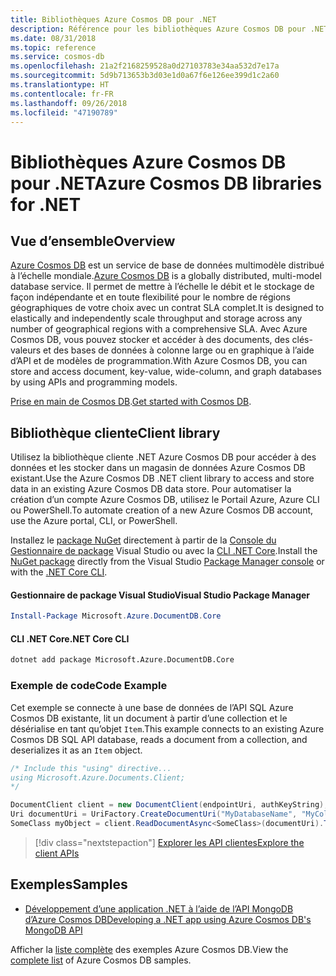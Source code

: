 ```yaml
---
title: Bibliothèques Azure Cosmos DB pour .NET
description: Référence pour les bibliothèques Azure Cosmos DB pour .NET
ms.date: 08/31/2018
ms.topic: reference
ms.service: cosmos-db
ms.openlocfilehash: 21a2f2168259528a0d27103783e34aa532d7e17a
ms.sourcegitcommit: 5d9b713653b3d03e1d0a67f6e126ee399d1c2a60
ms.translationtype: HT
ms.contentlocale: fr-FR
ms.lasthandoff: 09/26/2018
ms.locfileid: "47190789"
---
```

# <a name="azure-cosmos-db-libraries-for-net"></a><span data-ttu-id="8f7cf-103">Bibliothèques Azure Cosmos DB pour .NET</span><span class="sxs-lookup"><span data-stu-id="8f7cf-103">Azure Cosmos DB libraries for .NET</span></span>

## <a name="overview"></a><span data-ttu-id="8f7cf-104">Vue d’ensemble</span><span class="sxs-lookup"><span data-stu-id="8f7cf-104">Overview</span></span>

<span data-ttu-id="8f7cf-105">[Azure Cosmos DB](https://docs.microsoft.com/azure/cosmos-db/introduction) est un service de base de données multimodèle distribué à l’échelle mondiale.</span><span class="sxs-lookup"><span data-stu-id="8f7cf-105">[Azure Cosmos DB](https://docs.microsoft.com/azure/cosmos-db/introduction) is a globally distributed, multi-model database service.</span></span> <span data-ttu-id="8f7cf-106">Il permet de mettre à l’échelle le débit et le stockage de façon indépendante et en toute flexibilité pour le nombre de régions géographiques de votre choix avec un contrat SLA complet.</span><span class="sxs-lookup"><span data-stu-id="8f7cf-106">It is designed to elastically and independently scale throughput and storage across any number of geographical regions with a comprehensive SLA.</span></span> <span data-ttu-id="8f7cf-107">Avec Azure Cosmos DB, vous pouvez stocker et accéder à des documents, des clés-valeurs et des bases de données à colonne large ou en graphique à l’aide d’API et de modèles de programmation.</span><span class="sxs-lookup"><span data-stu-id="8f7cf-107">With Azure Cosmos DB, you can store and access document, key-value, wide-column, and graph databases by using APIs and programming models.</span></span> 

<span data-ttu-id="8f7cf-108">[Prise en main de Cosmos DB](https://docs.microsoft.com/azure/cosmos-db/create-sql-api-dotnet).</span><span class="sxs-lookup"><span data-stu-id="8f7cf-108">[Get started with Cosmos DB](https://docs.microsoft.com/azure/cosmos-db/create-sql-api-dotnet).</span></span>

## <a name="client-library"></a><span data-ttu-id="8f7cf-109">Bibliothèque cliente</span><span class="sxs-lookup"><span data-stu-id="8f7cf-109">Client library</span></span>

<span data-ttu-id="8f7cf-110">Utilisez la bibliothèque cliente .NET Azure Cosmos DB pour accéder à des données et les stocker dans un magasin de données Azure Cosmos DB existant.</span><span class="sxs-lookup"><span data-stu-id="8f7cf-110">Use the Azure Cosmos DB .NET client library to access and store data in an existing Azure Cosmos DB data store.</span></span> <span data-ttu-id="8f7cf-111">Pour automatiser la création d’un compte Azure Cosmos DB, utilisez le Portail Azure, Azure CLI ou PowerShell.</span><span class="sxs-lookup"><span data-stu-id="8f7cf-111">To automate creation of a new Azure Cosmos DB account, use the Azure portal, CLI, or PowerShell.</span></span>

<span data-ttu-id="8f7cf-112">Installez le [package NuGet](https://www.nuget.org/packages/Microsoft.Azure.DocumentDB.Core) directement à partir de la [Console du Gestionnaire de package][PackageManager] Visual Studio ou avec la [CLI .NET Core][DotNetCLI].</span><span class="sxs-lookup"><span data-stu-id="8f7cf-112">Install the [NuGet package](https://www.nuget.org/packages/Microsoft.Azure.DocumentDB.Core) directly from the Visual Studio [Package Manager console][PackageManager] or with the [.NET Core CLI][DotNetCLI].</span></span>

#### <a name="visual-studio-package-manager"></a><span data-ttu-id="8f7cf-113">Gestionnaire de package Visual Studio</span><span class="sxs-lookup"><span data-stu-id="8f7cf-113">Visual Studio Package Manager</span></span>

```powershell
Install-Package Microsoft.Azure.DocumentDB.Core
```

#### <a name="net-core-cli"></a><span data-ttu-id="8f7cf-114">CLI .NET Core</span><span class="sxs-lookup"><span data-stu-id="8f7cf-114">.NET Core CLI</span></span>

```bash
dotnet add package Microsoft.Azure.DocumentDB.Core
```

### <a name="code-example"></a><span data-ttu-id="8f7cf-115">Exemple de code</span><span class="sxs-lookup"><span data-stu-id="8f7cf-115">Code Example</span></span>

<span data-ttu-id="8f7cf-116">Cet exemple se connecte à une base de données de l’API SQL Azure Cosmos DB existante, lit un document à partir d’une collection et le désérialise en tant qu’objet `Item`.</span><span class="sxs-lookup"><span data-stu-id="8f7cf-116">This example connects to an existing Azure Cosmos DB SQL API database, reads a document from a collection, and deserializes it as an `Item` object.</span></span>   

```csharp
/* Include this "using" directive...
using Microsoft.Azure.Documents.Client;
*/

DocumentClient client = new DocumentClient(endpointUri, authKeyString);
Uri documentUri = UriFactory.CreateDocumentUri("MyDatabaseName", "MyCollectionName", "DocumentId");
SomeClass myObject = client.ReadDocumentAsync<SomeClass>(documentUri).ToString();
```

> [!div class="nextstepaction"]
> [<span data-ttu-id="8f7cf-117">Explorer les API clientes</span><span class="sxs-lookup"><span data-stu-id="8f7cf-117">Explore the client APIs</span></span>](/dotnet/api/overview/azure/cosmosdb/client)

## <a name="samples"></a><span data-ttu-id="8f7cf-118">Exemples</span><span class="sxs-lookup"><span data-stu-id="8f7cf-118">Samples</span></span>

* [<span data-ttu-id="8f7cf-119">Développement d’une application .NET à l’aide de l’API MongoDB d’Azure Cosmos DB</span><span class="sxs-lookup"><span data-stu-id="8f7cf-119">Developing a .NET app using Azure Cosmos DB's MongoDB API</span></span>](https://azure.microsoft.com/resources/samples/azure-cosmos-db-mongodb-dotnet-getting-started/)

<span data-ttu-id="8f7cf-120">Afficher la [liste complète](https://azure.microsoft.com/resources/samples/?platform=dotnet&term=cosmosdb) des exemples Azure Cosmos DB.</span><span class="sxs-lookup"><span data-stu-id="8f7cf-120">View the [complete list](https://azure.microsoft.com/resources/samples/?platform=dotnet&term=cosmosdb) of Azure Cosmos DB samples.</span></span>

[PackageManager]: https://docs.microsoft.com/nuget/tools/package-manager-console
[DotNetCLI]: https://docs.microsoft.com/dotnet/core/tools/dotnet-add-package
